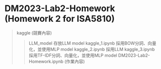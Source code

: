 # DM2023-Lab2-Homework (Homework 2 for ISA5810)

> kaggle (競賽內容)
>> LLM_model 存放LLM model
>> kaggle_1.ipynb 採用BOW分詞、向量化，並使用MLP model
>> kaggle_2.ipynb 採用LLM
>> kaggle_3.ipynb 採用TF-IDF分詞、向量化，並使用MLP model
> DM2023-Lab2-Homework.ipynb (作業內容)
